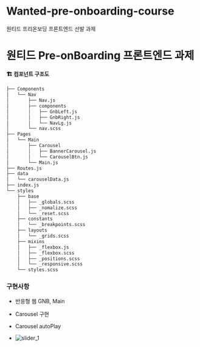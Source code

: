 # Wanted-pre-onboarding-course
원티드 프리온보딩 프론트엔드 선발 과제

# 원티드 Pre-onBoarding 프론트엔드 과제

#### 🏗 컴포넌트 구조도
```html
├── Components
│   └── Nav
│       ├── Nav.js
│       ├── components
│       │   ├── GnbLeft.js
│       │   ├── GnbRight.js
│       │   └── NavLg.js
│       └── nav.scss
├── Pages
│   └── Main
│       ├── Carousel
│       │   ├── BannerCarousel.js
│       │   └── CarouselBtn.js
│       └── Main.js
├── Routes.js
├── data
│   └── carouselData.js
├── index.js
└── styles
    ├── base
    │   ├── _globals.scss
    │   ├── _nomalize.scss
    │   └── _reset.scss
    ├── constants
    │   └── _breakpoints.scss
    ├── layouts
    │   └── _grids.scss
    ├── mixins
    │   ├── _flexbox.js
    │   ├── _flexbox.scss
    │   ├── _positions.scss
    │   └── _responsive.scss
    └── styles.scss
```

### 구현사항 
- 반응형 웹 GNB, Main
- Carousel 구현
- Carousel autoPlay 

- ![slider_1](https://user-images.githubusercontent.com/77766718/155143948-74d6de27-e62d-4f49-9e04-aaa3373025fd.gif)
